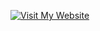 [![Visit My Website](https://img.shields.io/badge/Visit-My%20Website-blue)](https://markjayson15.github.io/CV/)
